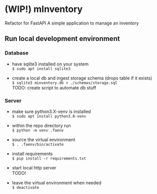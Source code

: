 # (WIP!) mInventory
Refactor for FastAPI
A simple application to manage an inventory

## Run local development environment
### Database
* have sqlite3 installed on your system\
`$ sudo apt install sqlite3`

* create a local db and ingest storage schema (drops table if it exists)\
`$ sqlite3 minventory.db < ./schemas/storage.sql`\
TODO: create script to automate db stuff

### Server
* make sure python3.X-venv is installed\
`$ sudo apt install python3.8-venv`

* within the repo directory run\
`$ python -m venv .faenv`

* source the virtual environment\
`$ . .faenv/bin/activate`

* install requirements\
`$ pip install -r requirements.txt`

* start local http server\
TODO!

* leave the virtual environment when needed\
`$ deactivate`
